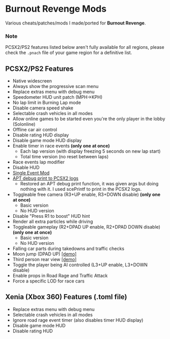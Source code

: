 # Burnout Revenge Mods

Various cheats/patches/mods I made/ported for **Burnout Revenge**.

### Note
PCSX2/PS2 features listed below aren't fully available for all regions, please check the `.pnach` file of your game region for a definitive list.

## PCSX2/PS2 Features
- Native widescreen
- Always show the progressive scan menu
- Replace extras menu with debug menu
- Speedometer HUD unit patch (MPH->KPH)
- No lap limit in Burning Lap mode
- Disable camera speed shake
- Selectable crash vehicles in all modes
- Allow online games to be started even you're the only player in the lobby (Solonline)
- Offline car air control
- Disable rating HUD display
- Disable game mode HUD display
- Enable timer in race events **(only one at once)**
  - Each lap version (with display freezing 5 seconds on new lap start)
  - Total time version (no reset between laps)
- Race events lap modifier
- Disable HUD
- [Single Event Mod](https://github.com/Nahelam/PS2-Game-Mods/tree/main/Burnout%20Revenge/Single%20Event%20Mod)
- [APT debug print to PCSX2 logs](https://github.com/Nahelam/PS2-Game-Mods/assets/128867759/182b704b-1a1a-4a4f-a665-8bbf31ba9799)
    - Restored an APT debug print function, it was given args but doing nothing with it. I used scePrintf to print in the PCSX2 logs.
- Toggleable free camera (R3+UP enable, R3+DOWN disable) **(only one at once)**
  - Basic version
  - No HUD version
- Disable "Press R1 to boost" HUD hint
- Render all extra particles while driving
- Toggleable gameplay (R2+DPAD UP enable, R2+DPAD DOWN disable) **(only one at once)**
  - Basic version
  - No HUD version
- Falling car parts during takedowns and traffic checks 
- Moon jump (DPAD UP) [\[demo\]](https://www.reddit.com/r/Burnout/comments/1dghna2/predator_missile_inbound)
- Third person rear view [\[demo\]](https://i.imgur.com/tVVHGAR.png)
- Toggle the player being AI controlled (L3+UP enable, L3+DOWN disable)
- Enable props in Road Rage and Traffic Attack
- Force a specific LOD for race cars

## Xenia (Xbox 360) Features (.toml file)
- Replace extras menu with debug menu
- Selectable crash vehicles in all modes
- Ignore road rage event timer (also disables timer HUD display)
- Disable game mode HUD
- Disable rating HUD
